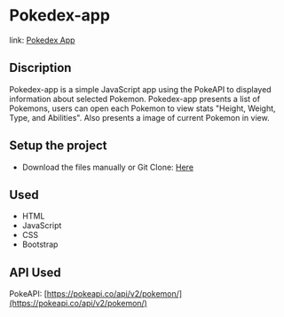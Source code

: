 # Pokedex-app
link: [Pokedex App](https://vppelli.github.io/Pokedex-app/)
## Discription
Pokedex-app is a simple JavaScript app using the PokeAPI to displayed information about selected Pokemon.
Pokedex-app presents a list of Pokemons, users can open each Pokemon to view stats "Height, Weight, Type, and Abilities".
Also presents a image of current Pokemon in view.

## Setup the project
- Download the files manually or Git Clone: [Here](https://github.com/vppelli/Pokedex-app.git)

## Used
- HTML
- JavaScript
- CSS
- Bootstrap

## API Used
PokeAPI: [https://pokeapi.co/api/v2/pokemon/](https://pokeapi.co/api/v2/pokemon/)

